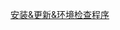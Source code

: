 [安装&更新&环境检查程序](https://github.com/Bright1192/LimbusLocalize/releases/download/v0.1.5/LimbusCompanyModInstaller.rar)